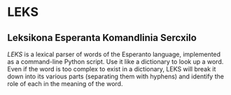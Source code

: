 # LEKS
## Leksikona Esperanta Komandlinia Sercxilo

_LEKS_ is a lexical parser of words of the Esperanto language, implemented as a
command-line Python script. Use it like a dictionary to look up a word. Even if
the word is too complex to exist in a dictionary, LEKS will break it down into
its various parts (separating them with hyphens) and identify the role of each
in the meaning of the word.
